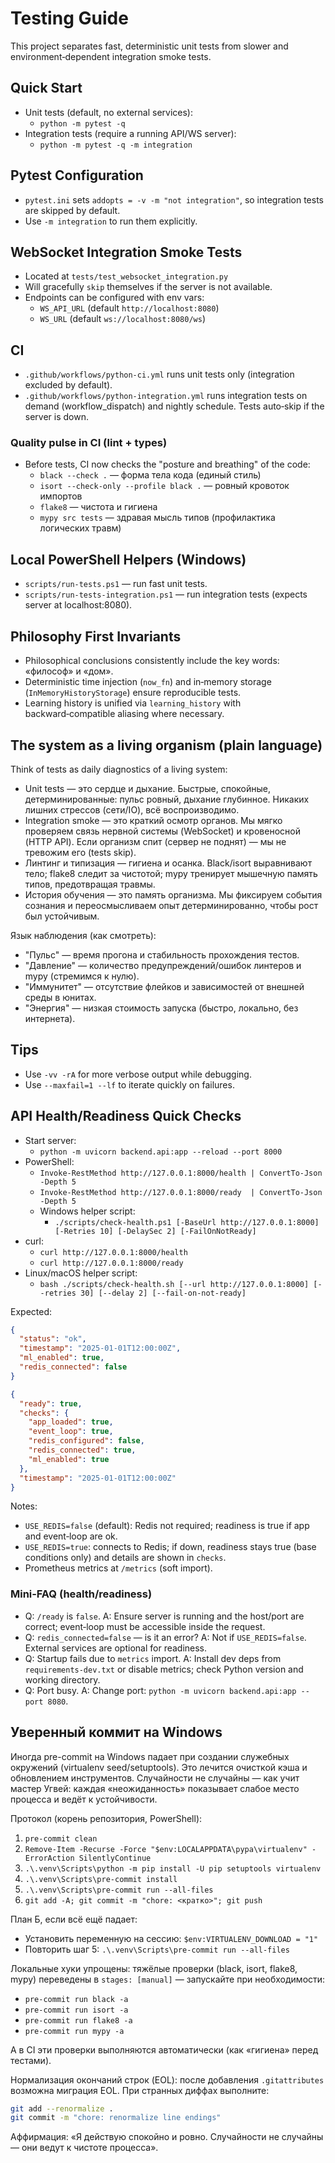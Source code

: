 # Testing Guide

This project separates fast, deterministic unit tests from slower and environment‑dependent integration smoke tests.

## Quick Start

- Unit tests (default, no external services):
  - `python -m pytest -q`
- Integration tests (require a running API/WS server):
  - `python -m pytest -q -m integration`

## Pytest Configuration

- `pytest.ini` sets `addopts = -v -m "not integration"`, so integration tests are skipped by default.
- Use `-m integration` to run them explicitly.

## WebSocket Integration Smoke Tests

- Located at `tests/test_websocket_integration.py`
- Will gracefully `skip` themselves if the server is not available.
- Endpoints can be configured with env vars:
  - `WS_API_URL` (default `http://localhost:8080`)
  - `WS_URL` (default `ws://localhost:8080/ws`)

## CI

- `.github/workflows/python-ci.yml` runs unit tests only (integration excluded by default).
- `.github/workflows/python-integration.yml` runs integration tests on demand (workflow_dispatch) and nightly schedule. Tests auto‑skip if the server is down.

### Quality pulse in CI (lint + types)

- Before tests, CI now checks the "posture and breathing" of the code:
  - `black --check .` — форма тела кода (единый стиль)
  - `isort --check-only --profile black .` — ровный кровоток импортов
  - `flake8` — чистота и гигиена
  - `mypy src tests` — здравая мысль типов (профилактика логических травм)

## Local PowerShell Helpers (Windows)

- `scripts/run-tests.ps1` — run fast unit tests.
- `scripts/run-tests-integration.ps1` — run integration tests (expects server at localhost:8080).

## Philosophy First Invariants

- Philosophical conclusions consistently include the key words: «философ» и «дом».
- Deterministic time injection (`now_fn`) and in‑memory storage (`InMemoryHistoryStorage`) ensure reproducible tests.
- Learning history is unified via `learning_history` with backward‑compatible aliasing where necessary.

## The system as a living organism (plain language)

Think of tests as daily diagnostics of a living system:

- Unit tests — это сердце и дыхание. Быстрые, спокойные, детерминированные: пульс ровный, дыхание глубинное. Никаких лишних стрессов (сети/IO), всё воспроизводимо.
- Integration smoke — это краткий осмотр органов. Мы мягко проверяем связь нервной системы (WebSocket) и кровеносной (HTTP API). Если организм спит (сервер не поднят) — мы не тревожим его (tests skip).
- Линтинг и типизация — гигиена и осанка. Black/isort выравнивают тело; flake8 следит за чистотой; mypy тренирует мышечную память типов, предотвращая травмы.
- История обучения — это память организма. Мы фиксируем события сознания и переосмысливаем опыт детерминированно, чтобы рост был устойчивым.

Язык наблюдения (как смотреть):

- "Пульс" — время прогона и стабильность прохождения тестов.
- "Давление" — количество предупреждений/ошибок линтеров и mypy (стремимся к нулю).
- "Иммунитет" — отсутствие флейков и зависимостей от внешней среды в юнитах.
- "Энергия" — низкая стоимость запуска (быстро, локально, без интернета).

## Tips

- Use `-vv -rA` for more verbose output while debugging.
- Use `--maxfail=1 --lf` to iterate quickly on failures.

## API Health/Readiness Quick Checks

- Start server:
  - `python -m uvicorn backend.api:app --reload --port 8000`
- PowerShell:
  - `Invoke-RestMethod http://127.0.0.1:8000/health | ConvertTo-Json -Depth 5`
  - `Invoke-RestMethod http://127.0.0.1:8000/ready  | ConvertTo-Json -Depth 5`
  - Windows helper script:
    - `./scripts/check-health.ps1 [-BaseUrl http://127.0.0.1:8000] [-Retries 10] [-DelaySec 2] [-FailOnNotReady]`
- curl:
  - `curl http://127.0.0.1:8000/health`
  - `curl http://127.0.0.1:8000/ready`
- Linux/macOS helper script:
  - `bash ./scripts/check-health.sh [--url http://127.0.0.1:8000] [--retries 30] [--delay 2] [--fail-on-not-ready]`

Expected:

```json
{
  "status": "ok",
  "timestamp": "2025-01-01T12:00:00Z",
  "ml_enabled": true,
  "redis_connected": false
}
```

```json
{
  "ready": true,
  "checks": {
    "app_loaded": true,
    "event_loop": true,
    "redis_configured": false,
    "redis_connected": true,
    "ml_enabled": true
  },
  "timestamp": "2025-01-01T12:00:00Z"
}
```

Notes:
- `USE_REDIS=false` (default): Redis not required; readiness is true if app and event‑loop are ok.
- `USE_REDIS=true`: connects to Redis; if down, readiness stays true (base conditions only) and details are shown in `checks`.
- Prometheus metrics at `/metrics` (soft import).

### Mini‑FAQ (health/readiness)

- Q: `/ready` is `false`.
  A: Ensure server is running and the host/port are correct; event‑loop must be accessible inside the request.
- Q: `redis_connected=false` — is it an error?
  A: Not if `USE_REDIS=false`. External services are optional for readiness.
- Q: Startup fails due to `metrics` import.
  A: Install dev deps from `requirements-dev.txt` or disable metrics; check Python version and working directory.
- Q: Port busy.
  A: Change port: `python -m uvicorn backend.api:app --port 8080`.

## Уверенный коммит на Windows

Иногда pre-commit на Windows падает при создании служебных окружений (virtualenv seed/setuptools). Это лечится очисткой кэша и обновлением инструментов. Случайности не случайны — как учит мастер Угвей: каждая «неожиданность» показывает слабое место процесса и ведёт к устойчивости.

Протокол (корень репозитория, PowerShell):

1) `pre-commit clean`
2) `Remove-Item -Recurse -Force "$env:LOCALAPPDATA\pypa\virtualenv" -ErrorAction SilentlyContinue`
3) `.\.venv\Scripts\python -m pip install -U pip setuptools virtualenv`
4) `.\.venv\Scripts\pre-commit install`
5) `.\.venv\Scripts\pre-commit run --all-files`
6) `git add -A; git commit -m "chore: <кратко>"; git push`

План Б, если всё ещё падает:

- Установить переменную на сессию: `$env:VIRTUALENV_DOWNLOAD = "1"`
- Повторить шаг 5: `.\.venv\Scripts\pre-commit run --all-files`

Локальные хуки упрощены: тяжёлые проверки (black, isort, flake8, mypy) переведены в `stages: [manual]` — запускайте при необходимости:

- `pre-commit run black -a`
- `pre-commit run isort -a`
- `pre-commit run flake8 -a`
- `pre-commit run mypy -a`

А в CI эти проверки выполняются автоматически (как «гигиена» перед тестами).

Нормализация окончаний строк (EOL): после добавления `.gitattributes` возможна миграция EOL. При странных диффах выполните:

```bash
git add --renormalize .
git commit -m "chore: renormalize line endings"
```

Аффирмация: «Я действую спокойно и ровно. Случайности не случайны — они ведут к чистоте процесса».
